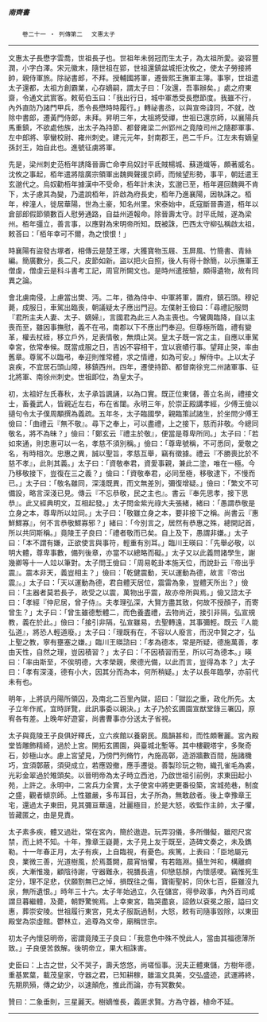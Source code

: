 

##### 南齊書
　　`卷二十一 ‧ 列傳第二`　
`文惠太子`

* * *

文惠太子長懋字雲喬，世祖長子也。世祖年未弱冠而生太子，為太祖所愛。姿容豐潤，小字白澤。宋元徽末，隨世祖在郢，世祖還鎮盆城拒沈攸之，使太子勞接將帥，親侍軍旅。除祕書郎，不拜。授輔國將軍，遷晉熙王撫軍主簿。事寧，世祖遣太子還都，太祖方創霸業，心存嫡嗣，謂太子曰：「汝還，吾事辦矣。」處之府東齋，令通文武賔客。敕荀伯玉曰：「我出行日，城中軍悉受長懋節度。我雖不行，內外直防乃諸門甲兵，悉令長懋時時履行。」轉祕書丞，以與宣帝諱同，不就，改除中書郎，遷黃門侍郎，未拜。昇明三年，太祖將受禪，世祖已還京師，以襄陽兵馬重鎮，不欲處他族，出太子為持節、都督雍梁二州郢州之竟陵司州之隨郡軍事、左中郎將、寧蠻校尉、雍州刺史。建元元年，封南郡王，邑二千戶。江左未有嫡皇孫封王，始自此也。進號征虜將軍。

先是，梁州刺史范栢年誘降晉壽亡命李烏奴討平氐賊楊城、蘇道熾等，頗著威名。沈攸之事起，栢年遣將陰廣宗領軍出魏興聲援京師，而候望形勢，事平，朝廷遣王玄邈代之。烏奴勸栢年據漢中不受命，栢年計未決，玄邈已至，栢年遲回魏興不肯下，太子慮其為變，乃遣說栢年，許啟為府長史，栢年乃進襄陽，因執誅之。栢年，梓潼人，徙居華陽，世為土豪，知名州里。宋泰始中，氐寇斷晉壽道，栢年以倉部郎假節領數百人慰勞通路，自益州道報命。除晉壽太守。討平氐賊，遂為梁州。栢年彊立，善言事，以應對為宋明帝所知。既被誅，巴西太守柳弘稱啟太祖，敕荅曰：「栢年幸可不爾，為之恨恨！」

時襄陽有盜發古塚者，相傳云是楚王塚，大獲寶物玉屐、玉屏風、竹簡書、青絲編。簡廣數分，長二尺，皮節如新。盜以把火自照，後人有得十餘簡，以示撫軍王僧虔，僧虔云是科斗書考工記，周官所闕文也。是時州遣按驗，頗得遺物，故有同異之論。

會北虜南侵，上慮當出樊、沔。二年，徵為侍中、中軍將軍，置府，鎮石頭。穆妃薨，成服日，車駕出臨喪，朝議疑太子應出門迎。左僕射王儉曰：「尋禮記服問『君所主夫人妻、太子、嫡婦』，言國君為此三人為主喪也。今鸞輿臨降，自以主喪而至，雖因事撫慰，義不在弔，南郡以下不應出門奉迎。但尊極所臨，禮有變革，權去杖絰，移立戶外，足表情敬，無煩止哭。皇太子既一宮之主，自應以車駕幸宮，依常奉候。既當成服之日，吉凶不容相干，宜以衰幘行事。望拜止哭，率由舊章。尊駕不以臨弔，奉迎則惟常體，求之情禮，如為可安。」解侍中。上以太子哀疾，不宜居石頭山障，移鎮西州。四年，遷使持節、都督南徐兖二州諸軍事、征北將軍、南徐州刺史。世祖即位，為皇太子。

初，太祖好左氏春秋，太子承旨諷誦，以為口實。既正位東儲，善立名尚，禮接文士，畜養武人，皆親近左右，布在省闥。永明三年，於崇正殿講孝經，少傅王儉以擿句令太子僕周顒撰為義疏。五年冬，太子臨國學，親臨策試諸生，於坐問少傅王儉曰：「曲禮云『無不敬』。尋下之奉上，可以盡禮，上之接下，慈而非敬。今總同敬名，將不為昧？」儉曰：「鄭玄云『禮主於敬』，便當是尊卑所同。」太子曰：「若如來通，則忠惠可以一名，孝慈不須別稱。」儉曰：「尊卑號稱，不可悉同，愛敬之名，有時相次。忠惠之異，誠以聖旨，孝慈互舉，竊有徵據。禮云『不勝喪比於不慈不孝』，此則其義。」太子曰：「資敬奉君，資愛事親，兼此二塗，唯在一極。今乃移敬接下，豈復在三之義？」儉曰：「資敬奉君，必同至極，移敬逮下，不慢而已。」太子曰：「敬名雖同，深淺既異，而文無差別，彌復增疑。」儉曰：「繁文不可備設，略言深淺已見。傳云『不忘恭敬，民之主也』。書云『奉先思孝，接下思恭』。此又經典明文，互相起發。」太子問金紫光祿大夫張緒，緒曰：「愚謂恭敬是立身之本，尊卑所以竝同。」太子曰：「敬雖立身之本，要非接下之稱。尚書云『惠鮮鰥寡』，何不言恭敬鰥寡邪？」緒曰：「今別言之，居然有恭惠之殊，總開記首，所以共同斯稱。」竟陵王子良曰：「禮者敬而已矣。自上及下，愚謂非嫌。」太子曰：「本不謂有嫌，正欲使言與事符，輕重有別耳。」臨川王暎曰：「先舉必敬，以明大體，尊卑事數，備列後章，亦當不以總略而礙。」太子又以此義問諸學生，謝幾卿等十一人竝以筆對。太子問王儉曰：「周易乾卦本施天位，而說卦云『帝出乎震』。震本非天，義豈相主？」儉曰：「乾健震動，天以運動為德，故言『帝出震』。」太子曰：「天以運動為德，君自體天居位，震雷為象，豈體天所出？」儉曰：「主器者莫若長子，故受之以震，萬物出乎震，故亦帝所與焉。」儉又諮太子曰：「孝經『仲尼居，曾子侍』。夫孝理弘深，大賢方盡其致，何故不授顏子，而寄曾生？」太子曰：「曾生雖德慙體二，而色養盡禮，去物尚近，接引非隔，弘宣規教，義在於此。」儉曰：「接引非隔，弘宣雖易，去聖轉遠，其事彌輕。既云『人能弘道』，將恐人輕道廢。」太子曰：「理既有在，不容以人廢言，而況中賢之才，弘上聖之教，寧有壅塞之嫌。」臨川王暎諮曰：「孝為德本，常是所疑，德施萬善，孝由天性，自然之理，豈因積習？」太子曰：「不因積習而至，所以可為德本。」暎曰：「率由斯至，不俟明德，大孝榮親，衆德光備，以此而言，豈得為本？」太子曰：「孝有深淺，德有小大，因其分而為本，何所稍疑。」太子以長年臨學，亦前代未有也。

明年，上將訊丹陽所領囚，及南北二百里內獄，詔曰：「獄訟之重，政化所先。太子立年作貳，宜時詳覽，此訊事委以親決。」太子乃於玄圃園宣猷堂錄三署囚，原宥各有差。上晚年好遊宴，尚書曹事亦分送太子省視。

太子與竟陵王子良俱好釋氏，立六疾館以養窮民。風韻甚和，而性頗奢麗。宮內殿堂皆雕飾精綺，過於上宮。開拓玄圃園，與臺城北塹等。其中樓觀塔宇，多聚奇石，妙極山水。慮上宮望見，乃傍門列脩竹，內施高鄣，造游牆數百間，施諸機巧，宜須鄣蔽，須臾成立，若應毀撤，應手遷徙。善製珍玩之物，織孔雀毛為裘，光彩金翠過於雉頭矣。以晉明帝為太子時立西池，乃啟世祖引前例，求東田起小苑，上許之。永明中，二宮兵力全實，太子使宮中將吏更番役築，宮城苑巷，制度之盛，觀者傾京師。上性雖嚴，多布耳目，太子所為，無敢啟者。後上幸豫章王宅，還過太子東田，見其彌亘華遠，壯麗極目，於是大怒，收監作主帥，太子懼，皆藏匿之，由是見責。

太子素多疾，體又過壯，常在宮內，簡於遨遊。玩弄羽儀，多所僭儗，雖咫尺宮禁，而上終不知。十年，豫章王嶷薨，太子見上友于既至，造碑文奏之，未及鐫勒。十一年春正月，太子有疾，上自臨視，有憂色。疾篤，上表曰：「臣地屬元良，業微三善，光道樹風，於焉蓋闕，晨宵忷懼，有若臨淵。攝生舛和，構離痾疾，大漸惟幾，顧陰待謝，守器難永，視膳長違，仰戀慈顏，內懷感哽。竊惟死生定分，理不足悲，伏願割無已之悼，損既往之傷，寶衞聖躬，同休七百，臣雖沒九泉，無所遺恨。」時年三十六。太子年始過立，久在儲宮，得參政事，內外百司咸謂旦暮繼體，及薨，朝野驚惋焉。上幸東宮，臨哭盡哀，詔斂以袞冕之服，謚曰文惠，葬崇安陵。世祖履行東宮，見太子服翫過制，大怒，敕有司隨事毀除，以東田殿堂為崇虛館。鬱林立，追尊為文帝，廟稱世宗。

初太子內懷惡明帝，密謂竟陵王子良曰：「我意色中殊不悅此人，當由其福德薄所致。」子良便苦救解。後明帝立，果大相誅害。

史臣曰：上古之世，父不哭子，壽夭悠悠，尚嗟恒事。況夫正體東儲，方樹年德，重基累葉，載茂皇家，守器之君，已知耕稼，雖溫文具美，交弘盛迹，武運將終，先期夙殞，傳之幼少，以速顛危，推此而論，亦有冥數矣。

贊曰：二象垂則，三星麗天。樹嫡惟長，義匪求賢。方為守器，植命不延。

* * *

